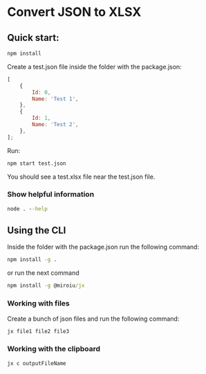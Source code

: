 # Convert JSON to XLSX

## Quick start:

```cmd
npm install
```

Create a test.json file inside the folder with the package.json:

```js
[
	{
		Id: 0,
		Name: 'Test 1',
	},
	{
		Id: 1,
		Name: 'Test 2',
	},
];
```

Run:

```cmd
npm start test.json
```

You should see a test.xlsx file near the test.json file.

### Show helpful information

```cmd
node . --help
```

## Using the CLI

Inside the folder with the package.json run the following command:

```cmd
npm install -g .
```

or run the next command

```cmd
npm install -g @miroiu/jx
```

### Working with files

Create a bunch of json files and run the following command:

```cmd
jx file1 file2 file3
```

### Working with the clipboard

```cmd
jx c outputFileName
```
